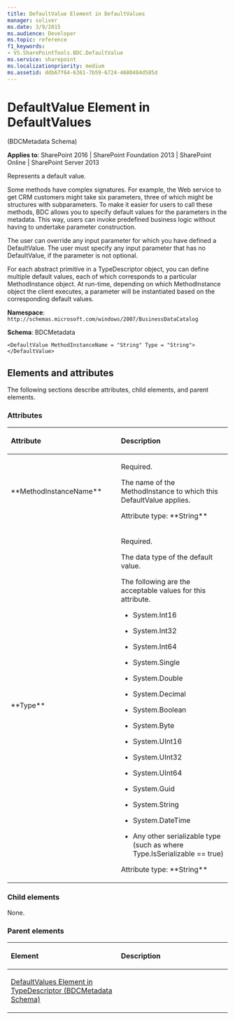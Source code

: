 ```yaml
---
title: DefaultValue Element in DefaultValues
manager: soliver
ms.date: 3/9/2015
ms.audience: Developer
ms.topic: reference
f1_keywords:
- VS.SharePointTools.BDC.DefaultValue
ms.service: sharepoint
ms.localizationpriority: medium
ms.assetid: ddb67f64-6361-7b59-6724-4680484d585d
---
```


# DefaultValue Element in DefaultValues 

(BDCMetadata Schema)

**Applies to**: SharePoint 2016 | SharePoint Foundation 2013 | SharePoint Online | SharePoint Server 2013

Represents a default value.

Some methods have complex signatures. For example, the Web service to get CRM customers might take six parameters, three of which might be structures with subparameters. To make it easier for users to call these methods, BDC allows you to specify default values for the parameters in the metadata. This way, users can invoke predefined business logic without having to undertake parameter construction.

The user can override any input parameter for which you have defined a DefaultValue. The user must specify any input parameter that has no DefaultValue, if the parameter is not optional.

For each abstract primitive in a TypeDescriptor object, you can define multiple default values, each of which corresponds to a particular MethodInstance object. At run-time, depending on which MethodInstance object the client executes, a parameter will be instantiated based on the corresponding default values.

**Namespace**: `http://schemas.microsoft.com/windows/2007/BusinessDataCatalog`

**Schema**: BDCMetadata

```
<DefaultValue MethodInstanceName = "String" Type = "String"> </DefaultValue>
```

## Elements and attributes

The following sections describe attributes, child elements, and parent elements.

### Attributes

<table>
<colgroup>
<col width="50%" />
<col width="50%" />
</colgroup>
<thead>
<tr class="header">
<th align="left"><p>Attribute</p></th>
<th align="left"><p>Description</p></th>
</tr>
</thead>
<tbody>
<tr class="odd">
<td align="left"><p>**MethodInstanceName**</p></td>
<td align="left"><p>Required.</p>
<p>The name of the MethodInstance to which this DefaultValue applies.</p>
<p>Attribute type: **String**</p></td>
</tr>
<tr class="even">
<td align="left"><p>**Type**</p></td>
<td align="left"><p>Required.</p>
<p>The data type of the default value.</p>
<p>The following are the acceptable values for this attribute.</p>
<ul>
<li><p>System.Int16</p></li>
<li><p>System.Int32</p></li>
<li><p>System.Int64</p></li>
<li><p>System.Single</p></li>
<li><p>System.Double</p></li>
<li><p>System.Decimal</p></li>
<li><p>System.Boolean</p></li>
<li><p>System.Byte</p></li>
<li><p>System.UInt16</p></li>
<li><p>System.UInt32</p></li>
<li><p>System.UInt64</p></li>
<li><p>System.Guid</p></li>
<li><p>System.String</p></li>
<li><p>System.DateTime</p></li>
<li><p>Any other serializable type (such as where Type.IsSerializable == true)</p></li>
</ul>
<p>Attribute type: **String**</p></td>
</tr>
</tbody>
</table>

### Child elements

None.

### Parent elements

<table>
<colgroup>
<col width="50%" />
<col width="50%" />
</colgroup>
<thead>
<tr class="header">
<th align="left"><p>Element</p></th>
<th align="left"><p>Description</p></th>
</tr>
</thead>
<tbody>
<tr class="odd">
<td align="left"><p><span sdata="link"><a href="defaultvalues-element-in-typedescriptor-bdcmetadata-schema.md">DefaultValues Element in TypeDescriptor (BDCMetadata Schema)</a></span></p></td>
<td align="left"></td>
</tr>
</tbody>
</table>








